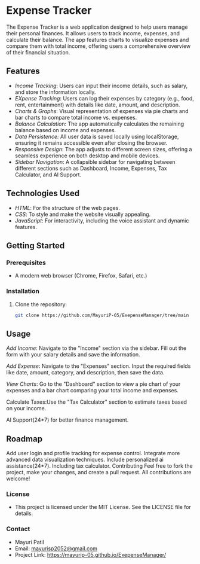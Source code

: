 # Expense Tracker

The Expense Tracker is a web application designed to help users manage their personal finances. It allows users to track income, expenses, and calculate their balance. The app features charts to visualize expenses and compare them with total income, offering users a comprehensive overview of their financial situation.

## Features
- *Income Tracking*: Users can input their income details, such as salary, and store the information locally.
- *EXpense Tracking*:  Users can log their expenses by category (e.g., food, rent, entertainment) with details like date, amount, and description.
- *Charts & Graphs*: Visual representation of expenses via pie charts and bar charts to compare total income vs. expenses.
- *Balance Calculatio*n: The app automatically calculates the remaining balance based on income and expenses.
- *Data Persistence:* All user data is saved locally using localStorage, ensuring it remains accessible even after closing the browser.
- *Responsive Design*: The app adjusts to different screen sizes, offering a seamless experience on both desktop and mobile devices.
- *Sidebar Navigation*: A collapsible sidebar for navigating between different sections such as Dashboard, Income, Expenses, Tax Calculator, and AI Support.
## Technologies Used
- *HTML*: For the structure of the web pages.
- *CSS*: To style and make the website visually appealing.
- *JavaScript*: For interactivity, including the voice assistant and dynamic features.

## Getting Started

### Prerequisites
- A modern web browser (Chrome, Firefox, Safari, etc.)

### Installation

1. Clone the repository:

   ```bash
   git clone https://github.com/MayuriP-05/ExepenseManager/tree/main


## Usage
*Add Income*:
Navigate to the "Income" section via the sidebar.
Fill out the form with your salary details and save the information.

*Add Expense*:
Navigate to the "Expenses" section.
Input the required fields like date, amount, category, and description, then save the data.

*View Charts*:
Go to the "Dashboard" section to view a pie chart of your expenses and a bar chart comparing your total income and expenses.

Calculate Taxes:Use the "Tax Calculator" section to estimate taxes based on your income.

AI Support(24*7) for better finance management.


## Roadmap
 Add user login and profile tracking for expense control.
 Integrate more advanced data visualization techniques.
 Include personalized ai assistance(24*7).
 Including tax calculator.
Contributing
Feel free to fork the project, make your changes, and create a pull request. All contributions are welcome!

### License
- This project is licensed under the MIT License. See the LICENSE file for details.

### Contact
- Mayuri Patil
- Email: mayurisp2052@gmail.com
- Project Link: https://mayurip-05.github.io/ExepenseManager/
